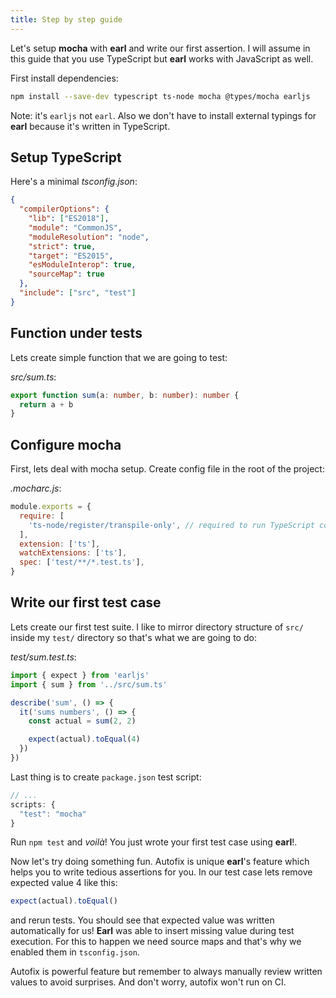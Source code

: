 ```yaml
---
title: Step by step guide
---
```


Let's setup **mocha** with **earl** and write our first assertion. I will assume
in this guide that you use TypeScript but **earl** works with JavaScript as
well.

First install dependencies:

```sh
npm install --save-dev typescript ts-node mocha @types/mocha earljs
```

Note: it's `earljs` not `earl`. Also we don't have to install external typings
for **earl** because it's written in TypeScript.

## Setup TypeScript

Here's a minimal _tsconfig.json_:

```json
{
  "compilerOptions": {
    "lib": ["ES2018"],
    "module": "CommonJS",
    "moduleResolution": "node",
    "strict": true,
    "target": "ES2015",
    "esModuleInterop": true,
    "sourceMap": true
  },
  "include": ["src", "test"]
}
```

## Function under tests

Lets create simple function that we are going to test:

_src/sum.ts_:

```typescript
export function sum(a: number, b: number): number {
  return a + b
}
```

## Configure mocha

First, lets deal with mocha setup. Create config file in the root of the
project:

_.mocharc.js_:

```js
module.exports = {
  require: [
    'ts-node/register/transpile-only', // required to run TypeScript code
  ],
  extension: ['ts'],
  watchExtensions: ['ts'],
  spec: ['test/**/*.test.ts'],
}
```

## Write our first test case

Lets create our first test suite. I like to mirror directory structure of `src/`
inside my `test/` directory so that's what we are going to do:

_test/sum.test.ts_:

```typescript
import { expect } from 'earljs'
import { sum } from '../src/sum.ts'

describe('sum', () => {
  it('sums numbers', () => {
    const actual = sum(2, 2)

    expect(actual).toEqual(4)
  })
})
```

Last thing is to create `package.json` test script:

```js
// ...
scripts: {
  "test": "mocha"
}
```

Run `npm test` and _voilà_! You just wrote your first test case using **earl**!.

Now let's try doing something fun. Autofix is unique **earl**'s feature which
helps you to write tedious assertions for you. In our test case lets remove
expected value 4 like this:

```typescript
expect(actual).toEqual()
```

and rerun tests. You should see that expected value was written automatically
for us! **Earl** was able to insert missing value during test execution. For
this to happen we need source maps and that's why we enabled them in
`tsconfig.json`.

Autofix is powerful feature but remember to always manually review written
values to avoid surprises. And don't worry, autofix won't run on CI.
